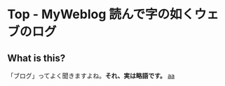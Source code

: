 <link href="style/all.css" rel="stylesheet"></link>  

Top - MyWeblog 読んで字の如くウェブのログ  
=====  

What is this?  
--------
「ブログ」ってよく聞きますよね。**それ、実は略語です。**
[aa](aa.ss.a/s)
